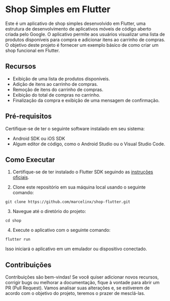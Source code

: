 # Shop Simples em Flutter

Este é um aplicativo de shop simples desenvolvido em Flutter, uma estrutura de desenvolvimento de aplicativos móveis de código aberto criada pelo Google. O aplicativo permite aos usuários visualizar uma lista de produtos disponíveis para compra e adicionar itens ao carrinho de compras. O objetivo deste projeto é fornecer um exemplo básico de como criar um shop funcional em Flutter.

## Recursos

- Exibição de uma lista de produtos disponíveis.
- Adição de itens ao carrinho de compras.
- Remoção de itens do carrinho de compras.
- Exibição do total de compras no carrinho.
- Finalização da compra e exibição de uma mensagem de confirmação.

## Pré-requisitos

Certifique-se de ter o seguinte software instalado em seu sistema:

- Android SDK ou iOS SDK
- Algum editor de código, como o Android Studio ou o Visual Studio Code.

## Como Executar

1. Certifique-se de ter instalado o Flutter SDK seguindo as [instruções oficiais](https://flutter.dev/docs/get-started/install).

2. Clone este repositório em sua máquina local usando o seguinte comando:

```
git clone https://github.com/marcelinx/shop-flutter.git
```

3. Navegue até o diretório do projeto:

```
cd shop
```

4. Execute o aplicativo com o seguinte comando:

```
flutter run
```

Isso iniciará o aplicativo em um emulador ou dispositivo conectado.

## Contribuições

Contribuições são bem-vindas! Se você quiser adicionar novos recursos, corrigir bugs ou melhorar a documentação, fique à vontade para abrir um PR (Pull Request). Vamos analisar suas alterações e, se estiverem de acordo com o objetivo do projeto, teremos o prazer de mesclá-las.
